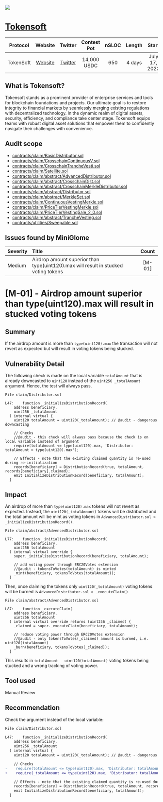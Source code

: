 ![](https://audits.sherlock.xyz/_next/image?url=https%3A%2F%2Fsherlock-files.ams3.digitaloceanspaces.com%2Fcontests%2Ftokensoft.jpg&w=96&q=75)

# [Tokensoft](https://audits.sherlock.xyz/contests/100)

| Protocol | Website | Twitter | Contest Pot | nSLOC | Length | Start | End |
|:--:|:--:|:--:|:--:|:--:|:--:|:--:|:--:|
| TokenSoft | [Website](https://www.tokensoft.io/) | [Twitter](https://twitter.com/TokensoftInc) | 14,000 USDC | 650 | 4 days | July 17, 2023 | July 21, 2023 |

## What is Tokensoft?

Tokensoft stands as a prominent provider of enterprise services and tools for blockchain foundations and projects. Our ultimate goal is to restore integrity to financial markets by seamlessly merging existing regulations with decentralized technology. In the dynamic realm of digital assets, security, efficiency, and compliance take center stage. Tokensoft equips teams with robust digital asset solutions that empower them to confidently navigate their challenges with convenience.

## Audit scope


- [contracts/claim/BasicDistributor.sol](https://github.com/SoftDAO/contracts/blob/291df55ddb0dbf53c6ed4d5b7432db0c357ca4d3/contracts/claim/BasicDistributor.sol)
- [contracts/claim/CrosschainContinuousV.sol](https://github.com/SoftDAO/contracts/blob/291df55ddb0dbf53c6ed4d5b7432db0c357ca4d3/contracts/claim/CrosschainContinuousVestingMerkle.sol)
- [contracts/claim/CrosschainTrancheVesti.sol](https://github.com/SoftDAO/contracts/blob/291df55ddb0dbf53c6ed4d5b7432db0c357ca4d3/contracts/claim/CrosschainTrancheVestingMerkle.sol)
- [contracts/claim/Satellite.sol](https://github.com/SoftDAO/contracts/blob/291df55ddb0dbf53c6ed4d5b7432db0c357ca4d3/contracts/claim/Satellite.sol)
- [contracts/claim/abstract/AdvancedDistributor.sol](https://github.com/SoftDAO/contracts/blob/291df55ddb0dbf53c6ed4d5b7432db0c357ca4d3/contracts/claim/abstract/AdvancedDistributor.sol)
- [contracts/claim/abstract/CrosschainDist.sol](https://github.com/SoftDAO/contracts/blob/291df55ddb0dbf53c6ed4d5b7432db0c357ca4d3/contracts/claim/abstract/CrosschainDistributor.sol)
- [contracts/claim/abstract/CrosschainMerkleDistributor.sol](https://github.com/SoftDAO/contracts/blob/291df55ddb0dbf53c6ed4d5b7432db0c357ca4d3/contracts/claim/abstract/CrosschainMerkleDistributor.sol)
- [contracts/claim/abstract/Distributor.sol](https://github.com/SoftDAO/contracts/blob/291df55ddb0dbf53c6ed4d5b7432db0c357ca4d3/contracts/claim/abstract/Distributor.sol)
- [contracts/claim/abstract/MerkleSet.sol](https://github.com/SoftDAO/contracts/blob/291df55ddb0dbf53c6ed4d5b7432db0c357ca4d3/contracts/claim/abstract/MerkleSet.sol)
- [contracts/claim/ContinuousVestingMerkle.sol](https://github.com/SoftDAO/contracts/blob/291df55ddb0dbf53c6ed4d5b7432db0c357ca4d3/contracts/claim/ContinuousVestingMerkle.sol)
- [contracts/claim/PriceTierVestingMerkle.sol](https://github.com/SoftDAO/contracts/blob/291df55ddb0dbf53c6ed4d5b7432db0c357ca4d3/contracts/claim/PriceTierVestingMerkle.sol)
- [contracts/claim/PriceTierVestingSale_2_0.sol](https://github.com/SoftDAO/contracts/blob/291df55ddb0dbf53c6ed4d5b7432db0c357ca4d3/contracts/claim/PriceTierVestingSale_2_0.sol)
- [contracts/claim/abstract/TrancheVesting.sol](https://github.com/SoftDAO/contracts/blob/291df55ddb0dbf53c6ed4d5b7432db0c357ca4d3/contracts/claim/abstract/TrancheVesting.sol)
- [contracts/utilities/Sweepable.sol](https://github.com/SoftDAO/contracts/blob/291df55ddb0dbf53c6ed4d5b7432db0c357ca4d3/contracts/utilities/Sweepable.sol)
  
## Issues found by MiniGlome

| Severity | Title | Count |
|:--|:--|:--:|
| Medium | Airdrop amount superior than type(uint120).max will result in stucked voting tokens | [M-01] |

# [M-01] - Airdrop amount superior than type(uint120).max will result in stucked voting tokens

## Summary
If the airdrop amount is more than `type(uint120).max` the transaction will not revert as expected but will result in voting tokens being stucked.

## Vulnerability Detail
The following check is made on the local variable `totalAmount` that is already downcasted to `uint120` instead of the `uint256 _totalAmount` argument. Hence, the test will always pass.
```solidity
File claim/Distributor.sol

L47:	function _initializeDistributionRecord(
    address beneficiary,
    uint256 _totalAmount
  ) internal virtual {
    uint120 totalAmount = uint120(_totalAmount); // @audit - dangerous downcasting

    // Checks
    //@audit - this check will always pass because the check is on local variable instead of argument
    require(totalAmount <= type(uint120).max, 'Distributor: totalAmount > type(uint120).max');

    // Effects - note that the existing claimed quantity is re-used during re-initialization
    records[beneficiary] = DistributionRecord(true, totalAmount, records[beneficiary].claimed);
    emit InitializeDistributionRecord(beneficiary, totalAmount);
  }
```

## Impact
An airdrop of more than `type(uint120).max` tokens will not revert as expected. Instead, the `uint120(_totalAmount)` tokens will be distributed and the total amount will be mint as voting tokens in `AdvancedDistributor.sol > _initializeDistributionRecord()`.

```solidity
File claim/abstract/AdvencedDistributor.sol

L77:	function _initializeDistributionRecord(
    address beneficiary,
    uint256 totalAmount
  ) internal virtual override {
    super._initializeDistributionRecord(beneficiary, totalAmount);

    // add voting power through ERC20Votes extension
    //@audit - tokensToVotes(totalAmount) is minted
    _mint(beneficiary, tokensToVotes(totalAmount));
  }
```

Then, once claiming the tokens only `uint120(_totalAmount)` voting tokens will be burned is `AdvancedDistributor.sol > _executeClaim()`

```solidity
File claim/abstract/AdvencedDistributor.sol

L87:	function _executeClaim(
    address beneficiary,
    uint256 totalAmount
  ) internal virtual override returns (uint256 _claimed) {
    _claimed = super._executeClaim(beneficiary, totalAmount);

    // reduce voting power through ERC20Votes extension
    //@audit - only tokensToVotes(_claimed) amount is burned, i.e. uint120(totalAmount)
    _burn(beneficiary, tokensToVotes(_claimed));
  }
```

This results in `totalAmount - uint120(totalAmount)` voting tokens being stucked and a wrong tracking of voting power.

## Tool used

Manual Review

## Recommendation

Check the argument instead of the local variable:
```diff
File claim/Distributor.sol

L47:	function _initializeDistributionRecord(
    address beneficiary,
    uint256 _totalAmount
  ) internal virtual {
    uint120 totalAmount = uint120(_totalAmount); // @audit - dangerous downcasting

    // Checks
-    require(totalAmount <= type(uint120).max, 'Distributor: totalAmount > type(uint120).max');
+    require(_totalAmount <= type(uint120).max, 'Distributor: totalAmount > type(uint120).max');

    // Effects - note that the existing claimed quantity is re-used during re-initialization
    records[beneficiary] = DistributionRecord(true, totalAmount, records[beneficiary].claimed);
    emit InitializeDistributionRecord(beneficiary, totalAmount);
  }
```